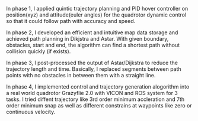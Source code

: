 
In phase 1, I applied quintic trajectory planning and PID hover controller on position(xyz) and attitude(euler angles) for the quadrotor dynamic control so that it could follow path with accuracy and speed.
 
In phase 2, I developed an efficient and intuitive map data storage and achieved path planning in Dikjstra and Astar. With given boundary, obstacles, start and end, the algorithm can find a shortest path without collision quickly (if exists).
 
In phase 3, I post-processed the output of Astar/Dijkstra to reduce the trajectory length and time. Basically, I replaced segments between path points with no obstacles in between them with a straight line. 
 
In phase 4, I implemented control and trajectory generation alogorithm into a real world quadrotor Grazyflie 2.0 with VICON and ROS system for 3 tasks. I tried diffent trajectory like 3rd order minimum accleration and 7th order minimum snap as well as different constrains at waypoints like zero or continuous velocity.



